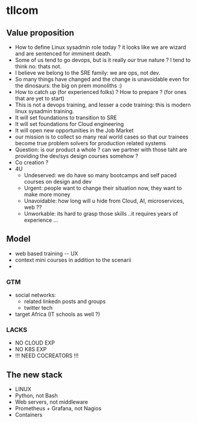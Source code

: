 # tllcom

## Value proposition  

* How to define Linux sysadmin role today ? it looks like we are wizard and are sentenced for imminent death.  
* Some of us tend to go devops, but is it really our true nature ? I tend to think no: thats not.  
* I believe we belong to the SRE family: we are ops, not dev.  
* So many things have changed and the change is unavoidable even for the dinosaurs: the big on prem monoliths :)  
* How to catch up (for experienced folks) ? How to prepare ? (for ones that are yet to start)  
* This is not a devops training, and lesser a code training: this is modern linux sysadmin training.  
* It will set foundations to transition to SRE  
* It will set foundations for Cloud engineering  
* It will open new opportunities in the Job Market  
* our mission is to collect so many real world cases so that our trainees become true problem solvers for production related systems
* Question: is our product a whole ? can we partner with those taht are providing the dev/sys design courses somehow ?
* Co creation ?  
* 4U
  * Undeserved: we do have so many bootcamps and self paced courses on design and dev
  * Urgent: people want to change their situation now, they want to make more money
  * Unavoidable: how long will u hide from Cloud, AI, microservices, web ??
  * Unworkable: its hard to grasp those skills ..it requires years of experience ...   
  
## Model  

* web based training -- UX
* context mini courses in addition to the scenarii
* 

### GTM  
* social networks:
  * related linkedn posts and groups  
  * twitter tech
* target Africa (IT schools as well ?)
  
### LACKS

* NO CLOUD EXP  
* NO K8S EXP  
* !!! NEED COCREATORS !!!  

## The new stack
* LINUX  
* Python, not Bash
* Web servers, not middleware
* Prometheus + Grafana, not Nagios
* Containers
